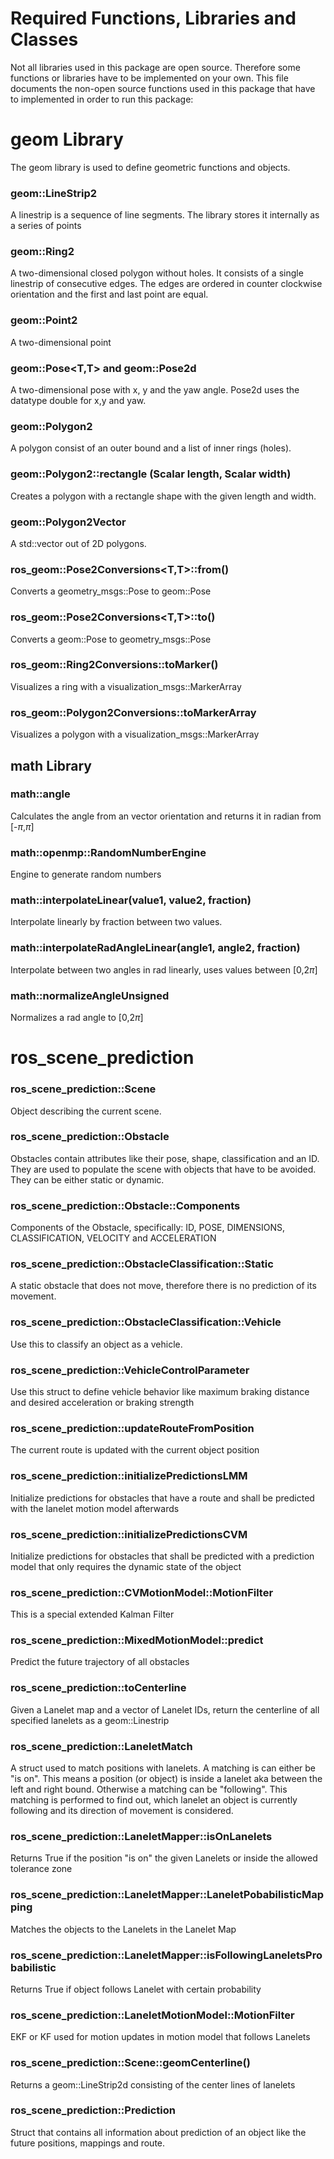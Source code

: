 # Required Functions, Libraries and Classes

Not all libraries used in this package are open source. Therefore some functions or libraries have to be implemented on your own. This file documents the non-open source functions used in this package that have to implemented in order to run this package:

# geom Library

The geom library is used to define geometric functions and objects.

### geom::LineStrip2<T>

A linestrip is a sequence of line segments. The library stores it internally as a series of points

### geom::Ring2

A two-dimensional closed polygon without holes. It consists of a single linestrip of consecutive edges. The edges are ordered in counter clockwise orientation and the first and last point are equal.

### geom::Point2

A two-dimensional point

### geom::Pose<T,T> and geom::Pose2d

A two-dimensional pose with x, y and the yaw angle. Pose2d uses the datatype double for x,y and yaw.

### geom::Polygon2<T>

A polygon consist of an outer bound and a list of inner rings (holes).

### geom::Polygon2<T>::rectangle (Scalar length, Scalar width)

Creates a polygon with a rectangle shape with the given length and width.

### geom::Polygon2Vector<T>

A std::vector out of 2D polygons.

### ros_geom::Pose2Conversions<T,T>::from()

Converts a geometry_msgs::Pose to geom::Pose

### ros_geom::Pose2Conversions<T,T>::to()

Converts a geom::Pose to geometry_msgs::Pose

### ros_geom::Ring2Conversions<T>::toMarker()

Visualizes a ring with a visualization_msgs::MarkerArray

### ros_geom::Polygon2Conversions<double>::toMarkerArray

Visualizes a polygon with a visualization_msgs::MarkerArray

## math Library

### math::angle

Calculates the angle from an vector orientation and returns it in radian from [-$\pi$,$\pi$]

### math::openmp::RandomNumberEngine

Engine to generate random numbers

### math::interpolateLinear(value1, value2, fraction)

Interpolate linearly by fraction between two values.

### math::interpolateRadAngleLinear(angle1, angle2, fraction)

Interpolate between two angles in rad linearly, uses values between [$0$,$2\pi$]

### math::normalizeAngleUnsigned

Normalizes a rad angle to [$0$,$2\pi$]


# ros_scene_prediction

### ros_scene_prediction::Scene

Object describing the current scene.

### ros_scene_prediction::Obstacle

Obstacles contain attributes like their pose, shape, classification and an ID. They are used to populate the scene with objects that have to be avoided. They can be either static or dynamic.

### ros_scene_prediction::Obstacle::Components

Components of the Obstacle, specifically: ID, POSE, DIMENSIONS, CLASSIFICATION, VELOCITY and ACCELERATION

### ros_scene_prediction::ObstacleClassification::Static

A static obstacle that does not move, therefore there is no prediction of its movement.

### ros_scene_prediction::ObstacleClassification::Vehicle

Use this to classify an object as a vehicle.

### ros_scene_prediction::VehicleControlParameter

Use this struct to define vehicle behavior like maximum braking distance and desired acceleration or braking strength

### ros_scene_prediction::updateRouteFromPosition

The current route is updated with the current object position

### ros_scene_prediction::initializePredictionsLMM

Initialize predictions for obstacles that have a route and shall be predicted with the lanelet
motion model afterwards

### ros_scene_prediction::initializePredictionsCVM

Initialize predictions for obstacles that shall be predicted with a prediction model that only
requires the dynamic state of the object

### ros_scene_prediction::CVMotionModel::MotionFilter

This is a special extended Kalman Filter

### ros_scene_prediction::MixedMotionModel::predict

Predict the future trajectory of all obstacles

### ros_scene_prediction::toCenterline

Given a Lanelet map and a vector of Lanelet IDs, return the centerline of all specified lanelets as a geom::Linestrip

### ros_scene_prediction::LaneletMatch

A struct used to match positions with lanelets. A matching is can either be "is on". This means a position (or object) is inside a lanelet aka between the left and right bound. Otherwise a matching can be "following". This matching is performed to find out, which lanelet an object is currently following and its direction of movement is considered.

### ros_scene_prediction::LaneletMapper::isOnLanelets

Returns True if the position "is on" the given Lanelets or inside the allowed tolerance zone

### ros_scene_prediction::LaneletMapper::LaneletPobabilisticMapping

Matches the objects to the Lanelets in the Lanelet Map

### ros_scene_prediction::LaneletMapper::isFollowingLaneletsProbabilistic

Returns True if object follows Lanelet with certain probability

### ros_scene_prediction::LaneletMotionModel::MotionFilter

EKF or KF used for motion updates in motion model that follows Lanelets

### ros_scene_prediction::Scene::geomCenterline()

Returns a geom::LineStrip2d consisting of the center lines of lanelets

### ros_scene_prediction::Prediction

Struct that contains all information about prediction of an object like the future positions, mappings and route.
